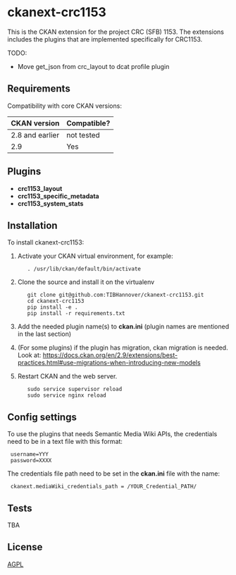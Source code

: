 
# ckanext-crc1153

This is the CKAN extension for the project CRC (SFB) 1153. The extensions includes the plugins that are implemented specifically for CRC1153. 


TODO:

- Move get_json from crc_layout to dcat profile plugin




## Requirements

Compatibility with core CKAN versions:

| CKAN version    | Compatible?   |
| --------------- | ------------- |
| 2.8 and earlier | not tested    |
| 2.9             | Yes    |


## Plugins

- **crc1153_layout**
- **crc1153_specific_metadata**
- **crc1153_system_stats**



## Installation


To install ckanext-crc1153:

1. Activate your CKAN virtual environment, for example:

          . /usr/lib/ckan/default/bin/activate

2. Clone the source and install it on the virtualenv

          git clone git@github.com:TIBHannover/ckanext-crc1153.git
          cd ckanext-crc1153
          pip install -e .
          pip install -r requirements.txt

3. Add the needed plugin name(s) to **ckan.ini** (plugin names are mentioned in the last section)

4. (For some plugins) if the plugin has migration, ckan migration is needed. Look at: https://docs.ckan.org/en/2.9/extensions/best-practices.html#use-migrations-when-introducing-new-models


5. Restart CKAN and the web server. 

          sudo service supervisor reload
          sudo service nginx reload


## Config settings

To use the plugins that needs Semantic Media Wiki APIs, the credentials need to be in a text file with this format:

     username=YYY
     password=XXXX 

The credentials file path need to be set in the **ckan.ini** file with the name:

     ckanext.mediaWiki_credentials_path = /YOUR_Credential_PATH/




## Tests

TBA



## License

[AGPL](https://www.gnu.org/licenses/agpl-3.0.en.html)
